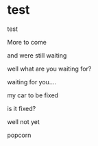 # test
test


More to come

and were still waiting

well what are you waiting for?

waiting for you....

my car to be fixed

is it fixed?

well not yet

popcorn
